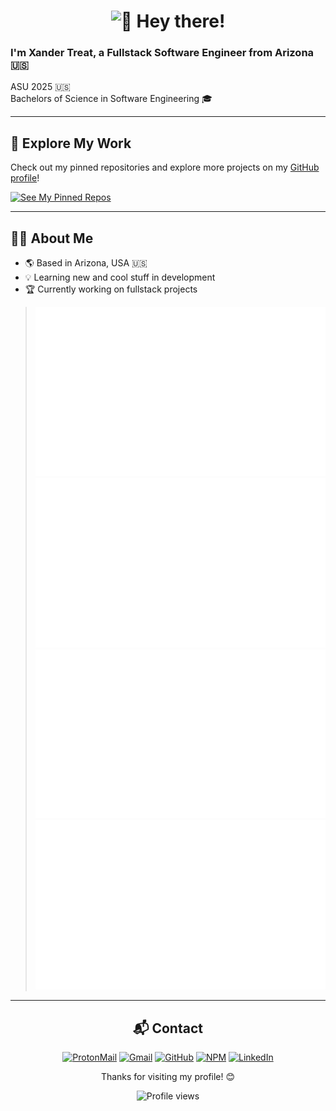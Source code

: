 <div align="center">
  <h1>
    <picture>
      <source srcset="https://fonts.gstatic.com/s/e/notoemoji/latest/1f44b_1f3fb/512.webp" type="image/webp">
      <img src="https://fonts.gstatic.com/s/e/notoemoji/latest/1f44b_1f3fb/512.gif" alt="👋" width="30" height="30">
    </picture>
    Hey there!
  </h1>
</div>

### I'm Xander Treat, a Fullstack Software Engineer from Arizona 🇺🇸

ASU 2025 🇺🇸  
Bachelors of Science in Software Engineering 🎓

---

## 📌 Explore My Work

Check out my pinned repositories and explore more projects on my [GitHub profile](https://github.com/xandertreat?tab=repositories&q=&type=&language=&sort=stargazers)!

[![See My Pinned Repos](https://img.shields.io/badge/-See%20My%20Pinned%20Repos-181717?style=for-the-badge&logo=github&logoColor=white)](https://github.com/xandertreat?tab=repositories&q=&type=&language=&sort=stargazers)

---

## 🧑‍💻 About Me

<div id="user-content-toc">
  <ul>
    <li>🌎 Based in Arizona, USA 🇺🇸</li>
    <li>💡 Learning new and cool stuff in development</li>
    <li>🏆 Currently working on fullstack projects</li>
  </ul>
</div>

<div align="center">

> <img src="https://raw.githubusercontent.com/xandertreat/github-stats/master/generated/overview.svg#gh-dark-mode-only" alt="stats" />
> <img src="https://raw.githubusercontent.com/xandertreat/github-stats/master/generated/overview.svg#gh-light-mode-only" alt="stats" />
> <img src="https://raw.githubusercontent.com/xandertreat/github-stats/master/generated/languages.svg#gh-dark-mode-only" alt="languages" />
> <img src="https://raw.githubusercontent.com/xandertreat/github-stats/master/generated/languages.svg#gh-light-mode-only" alt="languages" />

</div>

---

<div align="center">

## 📬 Contact

<a href="mailto:xandertreat@proton.me"><img src="https://img.shields.io/badge/ProtonMail-8B89CC?style=for-the-badge&logo=protonmail&logoColor=white" alt="ProtonMail" /></a>
<a href="mailto:xander.treat@gmail.com"><img src="https://img.shields.io/badge/Gmail-D14836?style=for-the-badge&logo=gmail&logoColor=white" alt="Gmail" /></a>
<a href="https://github.com/xandertreat"><img src="https://img.shields.io/badge/github-%23121011.svg?style=for-the-badge&logo=github&logoColor=white" alt="GitHub" /></a>
<a href="https://www.npmjs.com/~xtreat"><img src="https://img.shields.io/badge/NPM-%23CB3837.svg?style=for-the-badge&logo=npm&logoColor=white" alt="NPM" /></a>
<a href="https://www.linkedin.com/in/xandertreat/"><img src="https://img.shields.io/badge/linkedin-%230077B5.svg?style=for-the-badge&logo=linkedin&logoColor=white" alt="LinkedIn" /></a>

<p>Thanks for visiting my profile! 😊</p>

<p align="center">
  <img src="https://komarev.com/ghpvc/?username=xandertreat&style=for-the-badge&color=181717" alt="Profile views" />
</p>

</div>

